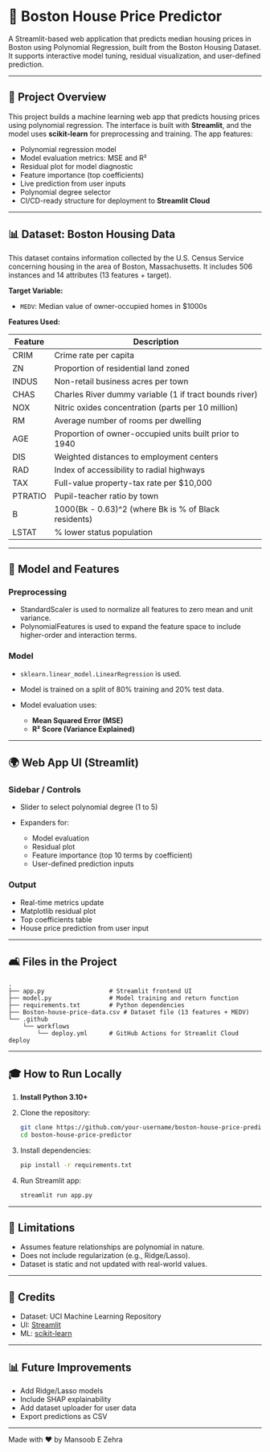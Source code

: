 # 🏡 Boston House Price Predictor

A Streamlit-based web application that predicts median housing prices in Boston using Polynomial Regression, built from the Boston Housing Dataset. It supports interactive model tuning, residual visualization, and user-defined prediction.

---

## 📆 Project Overview

This project builds a machine learning web app that predicts housing prices using polynomial regression. The interface is built with **Streamlit**, and the model uses **scikit-learn** for preprocessing and training. The app features:

* Polynomial regression model
* Model evaluation metrics: MSE and R²
* Residual plot for model diagnostic
* Feature importance (top coefficients)
* Live prediction from user inputs
* Polynomial degree selector
* CI/CD-ready structure for deployment to **Streamlit Cloud**

---

## 📊 Dataset: Boston Housing Data

This dataset contains information collected by the U.S. Census Service concerning housing in the area of Boston, Massachusetts. It includes 506 instances and 14 attributes (13 features + target).

**Target Variable:**

* `MEDV`: Median value of owner-occupied homes in \$1000s

**Features Used:**

| Feature | Description                                            |
| ------- | ------------------------------------------------------ |
| CRIM    | Crime rate per capita                                  |
| ZN      | Proportion of residential land zoned                   |
| INDUS   | Non-retail business acres per town                     |
| CHAS    | Charles River dummy variable (1 if tract bounds river) |
| NOX     | Nitric oxides concentration (parts per 10 million)     |
| RM      | Average number of rooms per dwelling                   |
| AGE     | Proportion of owner-occupied units built prior to 1940 |
| DIS     | Weighted distances to employment centers               |
| RAD     | Index of accessibility to radial highways              |
| TAX     | Full-value property-tax rate per \$10,000              |
| PTRATIO | Pupil-teacher ratio by town                            |
| B       | 1000(Bk - 0.63)^2 (where Bk is % of Black residents)   |
| LSTAT   | % lower status population                              |

---

## 🚀 Model and Features

### Preprocessing

* StandardScaler is used to normalize all features to zero mean and unit variance.
* PolynomialFeatures is used to expand the feature space to include higher-order and interaction terms.

### Model

* `sklearn.linear_model.LinearRegression` is used.
* Model is trained on a split of 80% training and 20% test data.
* Model evaluation uses:

  * **Mean Squared Error (MSE)**
  * **R² Score (Variance Explained)**

---

## 🌍 Web App UI (Streamlit)

### Sidebar / Controls

* Slider to select polynomial degree (1 to 5)
* Expanders for:

  * Model evaluation
  * Residual plot
  * Feature importance (top 10 terms by coefficient)
  * User-defined prediction inputs

### Output

* Real-time metrics update
* Matplotlib residual plot
* Top coefficients table
* House price prediction from user input

---

## 🛋️ Files in the Project

```
.
├── app.py                  # Streamlit frontend UI
├── model.py                # Model training and return function
├── requirements.txt        # Python dependencies
├── Boston-house-price-data.csv # Dataset file (13 features + MEDV)
└── .github
    └── workflows
        └── deploy.yml      # GitHub Actions for Streamlit Cloud deploy
```

---

## 🎓 How to Run Locally

1. **Install Python 3.10+**
2. Clone the repository:

   ```bash
   git clone https://github.com/your-username/boston-house-price-predictor.git
   cd boston-house-price-predictor
   ```
3. Install dependencies:

   ```bash
   pip install -r requirements.txt
   ```
4. Run Streamlit app:

   ```bash
   streamlit run app.py
   ```

---
## 🚫 Limitations

* Assumes feature relationships are polynomial in nature.
* Does not include regularization (e.g., Ridge/Lasso).
* Dataset is static and not updated with real-world values.

---

## 🤝 Credits

* Dataset: UCI Machine Learning Repository
* UI: [Streamlit](https://streamlit.io/)
* ML: [scikit-learn](https://scikit-learn.org/)

---

## 📊 Future Improvements

* Add Ridge/Lasso models
* Include SHAP explainability
* Add dataset uploader for user data
* Export predictions as CSV

---

Made with ❤️ by Mansoob E Zehra
